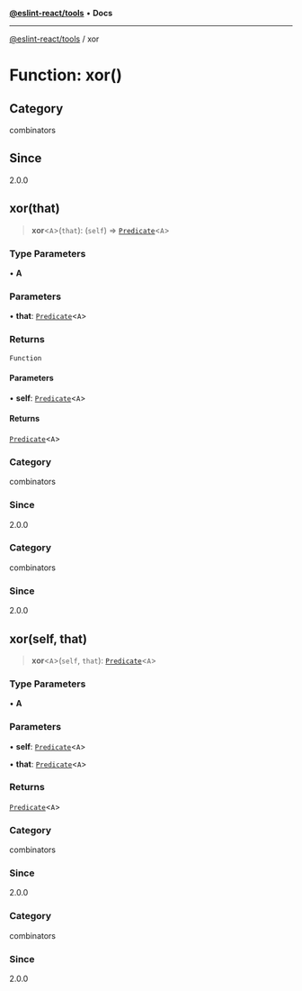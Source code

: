[**@eslint-react/tools**](../README.md) • **Docs**

***

[@eslint-react/tools](../README.md) / xor

# Function: xor()

## Category

combinators

## Since

2.0.0

## xor(that)

> **xor**\<`A`\>(`that`): (`self`) => [`Predicate`](../interfaces/Predicate.md)\<`A`\>

### Type Parameters

• **A**

### Parameters

• **that**: [`Predicate`](../interfaces/Predicate.md)\<`A`\>

### Returns

`Function`

#### Parameters

• **self**: [`Predicate`](../interfaces/Predicate.md)\<`A`\>

#### Returns

[`Predicate`](../interfaces/Predicate.md)\<`A`\>

### Category

combinators

### Since

2.0.0

### Category

combinators

### Since

2.0.0

## xor(self, that)

> **xor**\<`A`\>(`self`, `that`): [`Predicate`](../interfaces/Predicate.md)\<`A`\>

### Type Parameters

• **A**

### Parameters

• **self**: [`Predicate`](../interfaces/Predicate.md)\<`A`\>

• **that**: [`Predicate`](../interfaces/Predicate.md)\<`A`\>

### Returns

[`Predicate`](../interfaces/Predicate.md)\<`A`\>

### Category

combinators

### Since

2.0.0

### Category

combinators

### Since

2.0.0
